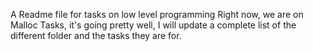 A Readme file for tasks on low level programming
Right now, we are on Malloc Tasks, it's going pretty well, I will update a complete list of the different folder and the tasks they are for.
